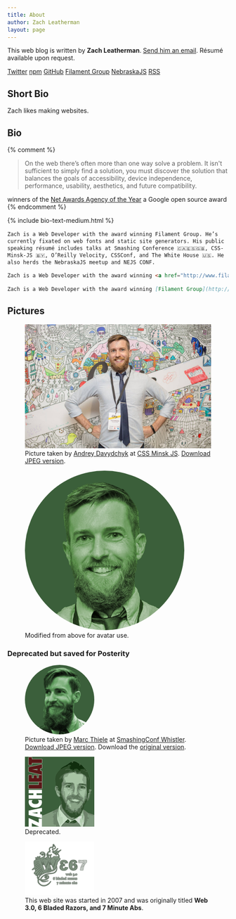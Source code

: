 ```yaml
---
title: About
author: Zach Leatherman
layout: page
---
```


This web blog is written by **Zach Leatherman**. [Send him an email](mailto:zachleatherman@gmail.com). Résumé available upon request.

<span class="social">
	<a href="https://twitter.com/zachleat" class="social_icon icon-twitter" title="@zachleat on Twitter">Twitter</a>
	<a href="https://www.npmjs.com/~zachleat" class="social_icon icon-npm" title="@zachleat on npm">npm</a>
	<a href="https://github.com/zachleat/" class="social_icon icon-github" title="@zachleat on GitHub">GitHub</a>
	<a href="http://www.filamentgroup.com/" class="social_icon icon-filamentgroup">Filament Group</a>
	<a href="http://nebraskajs.com/" class="social_icon icon-nebraskajs">NebraskaJS</a>
	<a href="/web/feed/" class="social_icon icon-feed" title="Zach Leatherman’s RSS Feed">RSS</a>
</span><!-- /.social -->

## Short Bio

Zach likes making websites.

## Bio

{% comment %}
> On the web there’s often more than one way solve a problem. It isn't sufficient to simply find a solution, you must discover the solution that balances the goals of accessibility, device independence, performance, usability, aesthetics, and future compatibility.

winners of the <a href="https://www.filamentgroup.com/lab/agency-of-year.html">Net Awards Agency of the Year</a> a Google open source award
{% endcomment %}

{% include bio-text-medium.html %}

<div class="livedemo top square-bottom" data-demo-label="Plaintext">

``` text
Zach is a Web Developer with the award winning Filament Group. He’s currently fixated on web fonts and static site generators. His public speaking résumé includes talks at Smashing Conference 🇨🇦🇪🇸🇬🇧, CSS-Minsk-JS 🇧🇾, O’Reilly Velocity, CSSConf, and The White House 🇺🇸. He also herds the NebraskaJS meetup and NEJS CONF.
```

</div>

<div class="livedemo top square-bottom" data-demo-label="HTML">

``` html
Zach is a Web Developer with the award winning <a href="http://www.filamentgroup.com/">Filament Group</a>. He’s currently fixated on <a href="https://www.zachleat.com/web/fonts/">web fonts</a> and <a href="https://www.zachleat.com/web/introducing-eleventy/">static site generators</a>. His <a href="https://www.zachleat.com/web/speaking/">public speaking résumé</a> includes talks at Smashing Conference 🇨🇦🇪🇸🇬🇧, CSS-Minsk-JS 🇧🇾, O’Reilly Velocity, CSSConf, and <a href="https://www.zachleat.com/web/whitehouse/">The White House</a> 🇺🇸. He also herds the <a href="http://nebraskajs.com">NebraskaJS</a> meetup and <a href="http://nejsconf.com/">NEJS CONF</a>.
```

</div>

<div class="livedemo top square-bottom" data-demo-label="Markdown">

``` markdown
Zach is a Web Developer with the award winning [Filament Group](http://www.filamentgroup.com/). He’s currently fixated on [web fonts](https://www.zachleat.com/web/fonts/) and [static site generators](https://www.zachleat.com/web/introducing-eleventy/). His [public speaking résumé](https://www.zachleat.com/web/speaking/) includes talks at Smashing Conference 🇨🇦🇪🇸🇬🇧, CSS-Minsk-JS 🇧🇾, O’Reilly Velocity, CSSConf, and [The White House](https://www.zachleat.com/web/whitehouse/) 🇺🇸. He also herds the [NebraskaJS](http://nebraskajs.com) meetup and [NEJS CONF](http://nejsconf.com/).
```

</div>

## Pictures

<figure>
	<picture>
		<source type="image/webp" srcset="/img/bio-2017.webp">
		<img src="/img/bio-2017.jpg" alt="Just a picture of my face.">
	</picture>
	<figcaption>Picture taken by <a href="https://www.facebook.com/andrey.davydchyk">Andrey Davydchyk</a> at <a href="https://www.facebook.com/cssminskjs/">CSS Minsk JS</a>. <a href="/img/bio-2017.jpg">Download JPEG version</a>.</figcaption>
</figure>

<figure>
	<img src="/img/avatar-2017-big.png" alt="" style="max-width: 363px; border-radius: 50%;">
	<figcaption>Modified from above for avatar use.</figcaption>
</figure>

<!-- <figure>
	<picture>
		<source type="image/webp" srcset="/img/reading.webp">
		<img src="/img/reading.jpg" alt="Reading in the book store, Coding with JavaScript for Dummies.">
	</picture>
	<figcaption><a href="/img/reading.jpg">Download JPEG version</a>.</figcaption>
</figure> -->

### Deprecated but saved for Posterity

<figure>
	<img src="/img/avatar-big.png" alt="" style="width: 158px; border-radius: 50%;">
	<figcaption>Picture taken by <a href="https://twitter.com/marcthiele">Marc Thiele</a> at <a href="https://smashingconf.com/whistler-2014/">SmashingConf Whistler</a>. <a href="/img/bio.jpg">Download JPEG version</a>. Download the <a href="/img/bio.jpg">original version</a>.</figcaption>
</figure>

<figure>
	<img src="/img/avatar-old.png" alt="" style="width: 158px">
	<figcaption>Deprecated.</figcaption>
</figure>

<figure>
	<img src="/web/img/web367.png" alt="Web 367 Logo" style="width: 158px">
	<figcaption>This web site was started in 2007 and was originally titled <strong>Web 3.0, 6 Bladed Razors, and 7 Minute Abs</strong>.</figcaption>
</figure>
